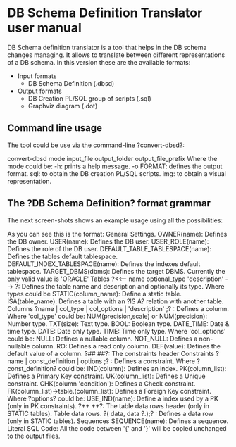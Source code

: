 DB Schema Definition Translator user manual
===========================================

DB Schema definition translator is a tool that helps in the DB schema changes managing.
It allows to translate between different representations of a DB schema.
In this version these are the available formats:

* Input formats
  * DB Schema Definition (.dbsd)
* Output formats
  * DB Creation PL/SQL group of scripts (.sql)
  * Graphviz diagram (.dot)


Command line usage
------------------

The tool could be use via the command-line ?convert-dbsd?:

  convert-dbsd mode input_file output_folder output_file_prefix
     Where the mode could be:
        -h: prints a help message.
        -o FORMAT: defines the output format.
           sql: to obtain the DB creation PL/SQL scripts.
           img: to obtain a visual representation.


The ?DB Schema Definition? format grammar
-----------------------------------------

The next screen-shots shows an example usage using all the possibilities:


As you can see this is the format:
General Settings.
OWNER(name): Defines the DB owner.
USER(name): Defines the DB user.
USER_ROLE(name): Defines the role of the DB user.
DEFAULT_TABLE_TABLESPACE(name): Defines the tables default tablespace.
DEFAULT_INDEX_TABLESPACE(name): Defines the indexes default tablespace.
TARGET_DBMS(dbms): Defines the target DBMS. Currently the only valid value is 'ORACLE'
Tables
?<<-- name optional_type 'description' --> ?: Defines the table name and description and optionally its type.
Where types could be
STATIC(column_name): Define a static table.
ISA(table_name): Defines a table with an ?IS A? relation with another table.
Columns
?name | col_type | col_options | 'description' ;? : Defines a column.
Where 'col_type' could be:
NUM(precision,scale) or NUM(precision): Number type.
TXT(size): Text type.
BOOL: Boolean type.
DATE_TIME: Date & time type.
DATE: Date only type.
TIME: Time only type.
Where 'col_options' could be:
NULL: Defines a nullable column.
NOT_NULL: Defines a non-nullable column.
RO: Defines a read only column.
DEF(value): Defines the default value of a column.
?##     ##?: The constraints header
Constraints
?name | const_definition | options ;? : Defines a constraint.
Where ?const_definition? could be:
IND(column): Defines an index.
PK(column_list): Defines a Primary Key constraint.
UK(column_list): Defines a Unique constraint.
CHK(column 'condition'): Defines a Check constraint.
FK(column_list)->table.(column_list): Defines a Foreign Key constraint.
Where ?options? could be:
USE_IND(name): Define a index used by a PK (only in PK constraints).
?++     ++?: The table data rows header (only in STATIC tables).
Table data rows.
?( data, data ?.);? : Defines a data row (only in STATIC tables).
Sequences
SEQUENCE(name): Defines a sequence.
Literal SQL Code: All the code between '{' and '}' will be copied unchanged to the output files.
